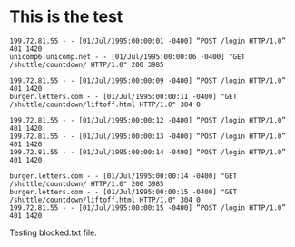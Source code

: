 # This is the test

    199.72.81.55 - - [01/Jul/1995:00:00:01 -0400] “POST /login HTTP/1.0” 401 1420
    unicomp6.unicomp.net - - [01/Jul/1995:00:00:06 -0400] "GET /shuttle/countdown/ HTTP/1.0" 200 3985

    199.72.81.55 - - [01/Jul/1995:00:00:09 -0400] “POST /login HTTP/1.0” 401 1420
    burger.letters.com - - [01/Jul/1995:00:00:11 -0400] "GET /shuttle/countdown/liftoff.html HTTP/1.0" 304 0

    199.72.81.55 - - [01/Jul/1995:00:00:12 -0400] “POST /login HTTP/1.0” 401 1420
    199.72.81.55 - - [01/Jul/1995:00:00:13 -0400] “POST /login HTTP/1.0” 401 1420
    199.72.81.55 - - [01/Jul/1995:00:00:14 -0400] “POST /login HTTP/1.0” 401 1420

    burger.letters.com - - [01/Jul/1995:00:00:14 -0400] "GET /shuttle/countdown/ HTTP/1.0" 200 3985
    burger.letters.com - - [01/Jul/1995:00:00:15 -0400] "GET /shuttle/countdown/liftoff.html HTTP/1.0" 304 0
    199.72.81.55 - - [01/Jul/1995:00:00:15 -0400] “POST /login HTTP/1.0” 401 1420
    
Testing blocked.txt file.
